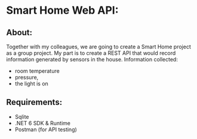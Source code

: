 # Smart Home Web API:

## About:
Together with my colleagues, we are going to create a Smart Home project as a group project. My part is to create a REST API that would record information generated by sensors in the house.
Information collected:
- room temperature
- pressure,
- the light is on

## Requirements:
- Sqlite
- .NET 6 SDK & Runtime
- Postman (for API testing) 